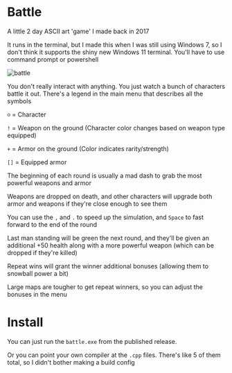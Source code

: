 # Battle
A little 2 day ASCII art 'game' I made back in 2017

It runs in the terminal, but I made this when I was still using Windows 7, so I don't think it supports the shiny new Windows 11 terminal. You'll have to use command prompt or powershell

![battle](https://github.com/user-attachments/assets/5b702808-9986-4bb1-aa18-487494f55222)

You don't really interact with anything. You just watch a bunch of characters battle it out. There's a legend in the main menu that describes all the symbols

`☺` = Character

`!` = Weapon on the ground (Character color changes based on weapon type equipped)

`+` = Armor on the ground (Color indicates rarity/strength)

`[]` = Equipped armor

The beginning of each round is usually a mad dash to grab the most powerful weapons and armor

Weapons are dropped on death, and other characters will upgrade both armor and weapons if they're close enough to see them

You can use the `,` and `.` to speed up the simulation, and `Space` to fast forward to the end of the round

Last man standing will be green the next round, and they'll be given an additional +50 health along with a more powerful weapon (which can be dropped if they're killed)

Repeat wins will grant the winner additional bonuses (allowing them to snowball power a bit)

Large maps are tougher to get repeat winners, so you can adjust the bonuses in the menu

# Install
You can just run the `battle.exe` from the published release.

Or you can point your own compiler at the `.cpp` files. There's like 5 of them total, so I didn't bother making a build config
